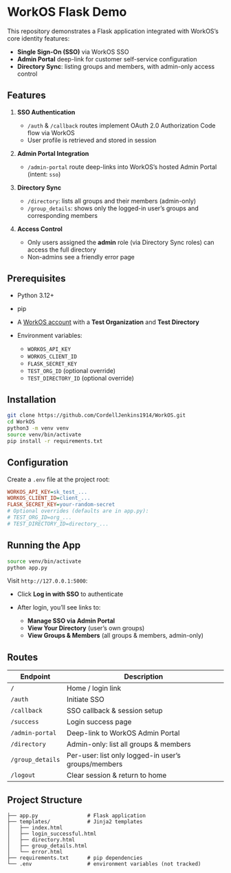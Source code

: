# WorkOS Flask Demo

This repository demonstrates a Flask application integrated with WorkOS’s core identity features:

* **Single Sign-On (SSO)** via WorkOS SSO
* **Admin Portal** deep-link for customer self-service configuration
* **Directory Sync**: listing groups and members, with admin-only access control

## Features

1. **SSO Authentication**

   * `/auth` & `/callback` routes implement OAuth 2.0 Authorization Code flow via WorkOS
   * User profile is retrieved and stored in session

2. **Admin Portal Integration**

   * `/admin-portal` route deep-links into WorkOS’s hosted Admin Portal (intent: `sso`)

3. **Directory Sync**

   * `/directory`: lists all groups and their members (admin-only)
   * `/group_details`: shows only the logged-in user’s groups and corresponding members

4. **Access Control**

   * Only users assigned the **admin** role (via Directory Sync roles) can access the full directory
   * Non-admins see a friendly error page

## Prerequisites

* Python 3.12+
* pip
* A [WorkOS account](https://dashboard.workos.com/) with a **Test Organization** and **Test Directory**
* Environment variables:

  * `WORKOS_API_KEY`
  * `WORKOS_CLIENT_ID`
  * `FLASK_SECRET_KEY`
  * `TEST_ORG_ID` (optional override)
  * `TEST_DIRECTORY_ID` (optional override)

## Installation

```bash
git clone https://github.com/CordellJenkins1914/WorkOS.git
cd WorkOS
python3 -m venv venv
source venv/bin/activate
pip install -r requirements.txt
```

## Configuration

Create a `.env` file at the project root:

```ini
WORKOS_API_KEY=sk_test_...
WORKOS_CLIENT_ID=client_...
FLASK_SECRET_KEY=your-random-secret
# Optional overrides (defaults are in app.py):
# TEST_ORG_ID=org_...
# TEST_DIRECTORY_ID=directory_...
```

## Running the App

```bash
source venv/bin/activate
python app.py
```

Visit `http://127.0.0.1:5000`:

* Click **Log in with SSO** to authenticate
* After login, you’ll see links to:

  * **Manage SSO via Admin Portal**
  * **View Your Directory** (user’s own groups)
  * **View Groups & Members** (all groups & members, admin-only)

## Routes

| Endpoint         | Description                                         |
| ---------------- | --------------------------------------------------- |
| `/`              | Home / login link                                   |
| `/auth`          | Initiate SSO                                        |
| `/callback`      | SSO callback & session setup                        |
| `/success`       | Login success page                                  |
| `/admin-portal`  | Deep-link to WorkOS Admin Portal                    |
| `/directory`     | Admin-only: list all groups & members               |
| `/group_details` | Per-user: list only logged-in user’s groups/members |
| `/logout`        | Clear session & return to home                      |

## Project Structure

```
├── app.py                # Flask application
├── templates/            # Jinja2 templates
│   ├── index.html
│   ├── login_successful.html
│   ├── directory.html
│   ├── group_details.html
│   └── error.html
├── requirements.txt      # pip dependencies
└── .env                  # environment variables (not tracked)
